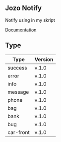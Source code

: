 ## Jozo Notify

Notify using in my skript

[Documentation](https://pepinoprochajda2.gitbook.io/jozofivem/)

## Type

Type  | Version
------------- | -------------
success | v.1.0
error  | v.1.0
info  | v.1.0
message  | v.1.0
phone | v.1.0
bag | v.1.0  
bank  | v.1.0
bug  | v.1.0
car-front | v.1.0




